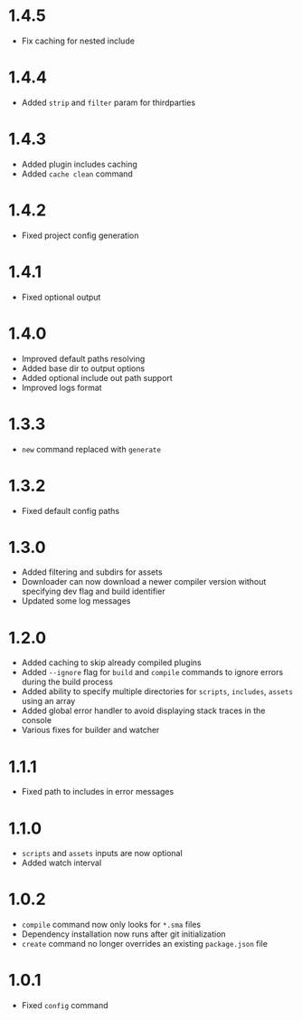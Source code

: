 # 1.4.5
- Fix caching for nested include

# 1.4.4
- Added `strip` and `filter` param for thirdparties

# 1.4.3
- Added plugin includes caching
- Added `cache clean` command

# 1.4.2
- Fixed project config generation

# 1.4.1
- Fixed optional output

# 1.4.0
- Improved default paths resolving
- Added base dir to output options
- Added optional include out path support
- Improved logs format

# 1.3.3
- `new` command replaced with `generate`

# 1.3.2
- Fixed default config paths

# 1.3.0
- Added filtering and subdirs for assets
- Downloader can now download a newer compiler version without specifying dev flag and build identifier
- Updated some log messages

# 1.2.0
- Added caching to skip already compiled plugins
- Added `--ignore` flag for `build` and `compile` commands to ignore errors during the build process
- Added ability to specify multiple directories for `scripts`, `includes`, `assets` using an array
- Added global error handler to avoid displaying stack traces in the console
- Various fixes for builder and watcher

# 1.1.1
- Fixed path to includes in error messages

# 1.1.0
- `scripts` and `assets` inputs are now optional
- Added watch interval

# 1.0.2
- `compile` command now only looks for `*.sma` files
- Dependency installation now runs after git initialization
- `create` command no longer overrides an existing `package.json` file

# 1.0.1
- Fixed `config` command
